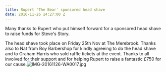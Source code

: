 ```yaml
---
title: Rupert 'The Bear' sponsored head shave
date: 2016-11-26 14:27:00 Z
---
```


Many thanks to Rupert who put himself forward for a sponsored head shave to raise funds for Steve's Story.

The head shave took place on Friday 25th Nov at The Merebrook.  Thanks also to Nat from Boy Barbershop for kindly agreeing to do the head shave and to Graham Harris who sold raffle tickets at the event.  Thanks to all involved for their support and for helping Rupert to raise a fantastic £750 for our cause.![IMG-20161126-WA0017.jpg](/uploads/IMG-20161126-WA0017.jpg)
